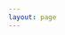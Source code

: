```yaml
---
layout: page
---
```


<script setup>
import {
  VPTeamPage,
  VPTeamPageTitle,
  VPTeamMembers,
  // VPTeamPageSection
} from 'vitepress/theme'

const members = [
  {
    avatar: 'https://avatars.githubusercontent.com/u/108746194?s=96&v=4',
    name: 'LeoStar',
    title: '一个不太正经的前端Coder',
    links: [
      { icon: 'github', link: 'https://github.com/030liuxinghao' },
      { icon: 'x', link: 'https://twitter.com/030LeoStar' }
    ]
  }
]
</script>

<VPTeamPage>
  <VPTeamPageTitle>
    <template #title>
      Development Member
    </template>
  </VPTeamPageTitle>
  <VPTeamMembers
    :members="members"
  />

  <!-- 其他成员 -->
  <!-- 
  <VPTeamPageSection>
    <template #title>Partners</template>
    <template #lead>Lorem ipsum...</template>
    <template #members>
      <VPTeamMembers :members="members" />
    </template>
  </VPTeamPageSection>
   -->
</VPTeamPage>
